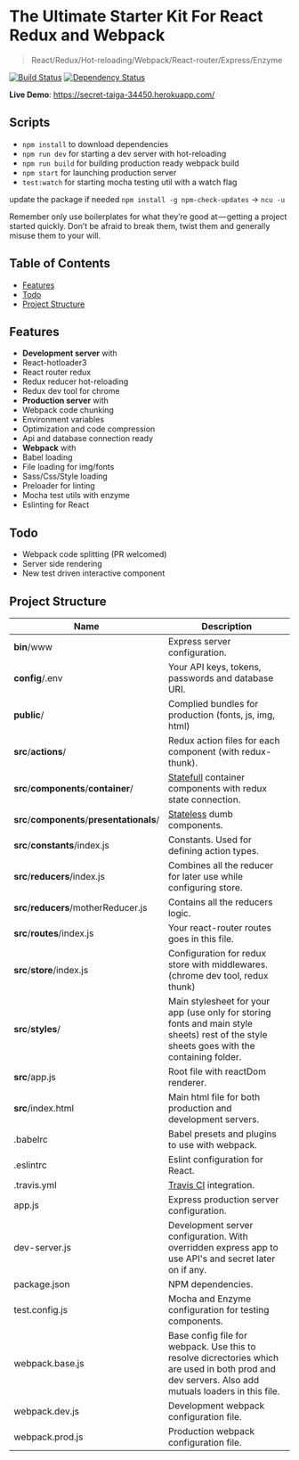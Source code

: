 The Ultimate Starter Kit For React Redux and Webpack
=======================
>React/Redux/Hot-reloading/Webpack/React-router/Express/Enzyme

[![Build Status](https://travis-ci.org/touqeerkhan11/The-Ultimate-Boilerplate.svg?branch=master)](https://travis-ci.org/touqeerkhan11/The-Ultimate-Boilerplate)  [![Dependency Status](https://david-dm.org/touqeerkhan11/The-Ultimate-Boilerplate/status.svg?style=flat)](https://david-dm.org/touqeerkhan11/The-Ultimate-Boilerplate)

**Live Demo**: https://secret-taiga-34450.herokuapp.com/

Scripts
---------------
- `npm install` to download dependencies
- `npm run dev` for starting a dev server with hot-reloading
- `npm run build` for building production ready webpack build
- `npm start` for launching production server
- `test:watch` for starting mocha testing util with a watch flag

update the package if needed `npm install -g npm-check-updates` -> `ncu -u`

Remember only use boilerplates for what they’re good at — getting a project started quickly. Don’t be afraid to break them, twist them and generally misuse them to your will.

Table of Contents
-----------------

- [Features](#features)
- [Todo](#todo)
- [Project Structure](#project-structure)

Features
--------
- **Development server** with
 - React-hotloader3
 - React router redux
 - Redux reducer hot-reloading
 - Redux dev tool for chrome
- **Production server** with
 - Webpack code chunking
 - Environment variables
 - Optimization and code compression
 - Api and database connection ready
- **Webpack** with
 - Babel loading
 - File loading for img/fonts
 - Sass/Css/Style loading
 - Preloader for linting
- Mocha test utils with enzyme
- Eslinting for React

Todo
--------
- Webpack code splitting (PR welcomed)
- Server side rendering 
- New test driven interactive component 

Project Structure
--------

| Name                                         | Description                                                  |
| ----------------------------------           | ------------------------------------------------------------ |
| **bin**/www                                  | Express server configuration.  |
| **config**/.env                              | Your API keys, tokens, passwords and database URI.           |
| **public**/                                  | Complied bundles for production (fonts, js, img, html)             |
| **src**/**actions**/                         | Redux action files for each component (with redux-thunk).                       |
| **src**/**components**/**container**/        | [Statefull](http://stackoverflow.com/documentation/reactjs/1185/components/4649/creating-components#t=20161019121953341148) container components with redux state connection.       |
| **src**/**components**/**presentationals**/  | [Stateless](http://stackoverflow.com/documentation/reactjs/1185/components/4649/creating-components#t=20161019121953341148) dumb components.                  |
| **src**/**constants**/index.js               | Constants. Used for defining action types. |
| **src**/**reducers**/index.js                | Combines all the reducer for later use while configuring store.               |
| **src**/**reducers**/motherReducer.js        | Contains all the reducers logic.|
| **src**/**routes**/index.js                  | Your react-router routes goes in this file.      |
| **src**/**store**/index.js                   | Configuration for redux store with middlewares. (chrome dev tool, redux thunk)|
| **src**/**styles**/                          | Main stylesheet for your app (use only for storing fonts and main style sheets) rest of the style sheets goes with the containing folder.                 |
| **src**/app.js                               | Root file with reactDom renderer.                       |
| **src**/index.html                           | Main html file for both production and development servers.                                         |
| .babelrc                                     | Babel presets and plugins to use with webpack.                                               |
| .eslintrc                                    | Eslint configuration for React.                                          |
| .travis.yml                                  | [Travis CI](https://travis-ci.org/) integration.             |
| app.js                                       | Express production server configuration.                                   |
| dev-server.js                                | Development server configuration. With overridden express app to use API's and secret later on if any.                                           |
| package.json                                 | NPM dependencies.                                            |
| test.config.js                               | Mocha and Enzyme configuration for testing components.                                            |
| webpack.base.js                              | Base config file for webpack. Use this to resolve dicrectories which are used in both prod and dev servers. Also add mutuals loaders in this file.                                            |
| webpack.dev.js                               | Development webpack configuration file.                                            |
| webpack.prod.js                              | Production webpack configuration file.                                            |
